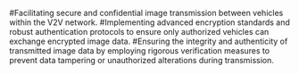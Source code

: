 #Facilitating secure and confidential image transmission between vehicles within the V2V network.
#Implementing advanced encryption standards and robust authentication protocols to ensure only authorized vehicles can exchange encrypted image data.
#Ensuring the integrity and authenticity of transmitted image data by employing rigorous verification measures to prevent data tampering or unauthorized alterations during transmission.

